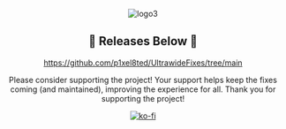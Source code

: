<div align="center">
  
![logo3](https://github.com/p1xel8ted/UltrawideFixes/assets/10510767/e76cd453-4544-4961-a1f6-b2622571cc3a)

## 🚩 Releases Below 🚩

https://github.com/p1xel8ted/UltrawideFixes/tree/main

Please consider supporting the project! Your support helps keep the fixes coming (and maintained), improving the experience for all. Thank you for supporting the project!

[![ko-fi](https://github.com/p1xel8ted/UltrawideFixes/assets/10510767/bf2d4fb0-2249-4193-92df-5de01bf40cbf)](https://ko-fi.com/F2F2DI3WA)
</div>
